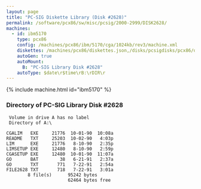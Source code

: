 ```yaml
---
layout: page
title: "PC-SIG Diskette Library (Disk #2628)"
permalink: /software/pcx86/sw/misc/pcsig/2000-2999/DISK2628/
machines:
  - id: ibm5170
    type: pcx86
    config: /machines/pcx86/ibm/5170/cga/1024kb/rev3/machine.xml
    diskettes: /machines/pcx86/diskettes.json,/disks/pcsigdisks/pcx86/diskettes.json
    autoGen: true
    autoMount:
      B: "PC-SIG Library Disk #2628"
    autoType: $date\r$time\rB:\rDIR\r
---
```


{% include machine.html id="ibm5170" %}

### Directory of PC-SIG Library Disk #2628

     Volume in drive A has no label
     Directory of A:\

    CGALIM   EXE     21776  10-01-90  10:08a
    README   TXT     25203  10-02-90   4:03p
    LIM      EXE     21776   8-10-90   2:35p
    LIMSETUP EXE     12480   8-10-90   2:59p
    CGASETUP EXE     12480  10-01-90  11:07a
    GO       BAT        38   6-21-91   2:37a
    GO       TXT       771   7-22-91   2:54a
    FILE2628 TXT       718   7-22-91   3:01a
            8 file(s)      95242 bytes
                           62464 bytes free
